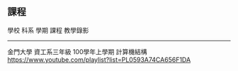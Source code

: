 ## 課程

學校        科系              學期              課程            教學錄影
---------   ---------------   ----------------  -------------   ---------------------------------------------------------
金門大學    資工系三年級      100學年上學期     計算機結構      <https://www.youtube.com/playlist?list=PL0593A74CA656F1DA>

